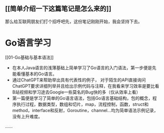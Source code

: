 
 
## [[简单介绍一下这篇笔记是怎么来的]]

那么给互联网朋友们打个招呼吧先，这份笔记刚刚开始，我会坚持下去。

# Go语言学习

[[01-Go基础与基本语法]]
+ 在本人Java语言的浅薄基础上简单学习了Go语言的入门语法，第一步便是先能看懂基本的Go语言。
+ 通过ChatGPT来帮助举出具有代表性的例子， 对于陌生的API直接询问ChatGPT要求详细列举并且给出示例代码与注释，在我看来学习效率是要比看B站视频和学习途去Google一些莫名的Bug快的多（仅从效率上看）
+ 第一篇便是学习了简单的Go语言语法，包括Go语言基础结构，包的概念，程序执行过程，数据类型，数组和切片，map，流程控制，函数，struct和method，interface和反射，Goroutine，channel...均为简单语法示例记录，没有上升难度。

......